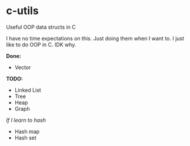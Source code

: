 # c-utils
Useful OOP data structs in C 

I have no time expectations on this. Just doing them when I want to.
I just like to do OOP in C. IDK why. 

**Done:**
- Vector

**TODO:**
- Linked List 
- Tree
- Heap
- Graph

*If I learn to hash* 
- Hash map
- Hash set
